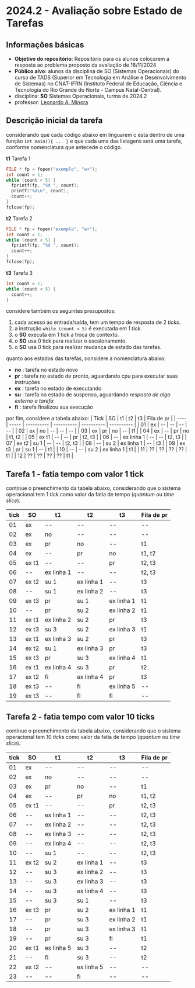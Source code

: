 # 2024.2 - Avaliação sobre Estado de Tarefas

## Informações básicas

- **Objetivo do repositório**: Repositório para os alunos colocarem a resposta ao problema proposto da avaliação de 18/11/2024
- **Público alvo**: alunos da disciplina de SO (Sistemas Operacionais) do curso de TADS (Superior em Tecnologia em Análise e Desenvolvimento de Sistemas) no CNAT-IFRN (Instituto Federal de Educação, Ciência e Tecnologia do Rio Grande do Norte - Campus Natal-Central).
- disciplina: **SO** Sistemas Operacionais, turma de 2024.2
- professor: [Leonardo A. Minora](https://github.com/leonardo-minora)

## Descrição inicial da tarefa

considerando que cada código abaixo em linguarem c esta dentro de uma função `int main(){ ... }` e que cada uma das listagens será uma tarefa, conforme nomenclatura que antecede o código.

**t1** Tarefa 1
```c
FILE * fp = fopen("exemplo", "w+");
int count = 1;
while (count < 5) {
  fprintf(fp, "%d ", count);
  printf("%d\n", count);
  count++;
}
fclose(fp);
```

**t2** Tarefa 2
```c
FILE * fp = fopen("exemplo", "w+");
int count = 1;
while (count < 5) {
  fprintf(fp, "%d ", count);
  count++;
}
fclose(fp);
```

**t3** Tarefa 3
```c
int count = 1;
while (count < 5) {
  count++;
}
```

considere também os seguintes presupostos:
1. cada acesso ao entrada/saída, tem um tempo de resposta de 2 _ticks_.
2. a instrução `while (count < 5)` é executada em 1 _tick_.
3. o **SO** executa em 1 tick a troca de contexto.
4. o **SO** usa 0 tick para realizar o escalonamento.
5. o **SO** usa 0 tick para realizar mudança de estado das tarefas.

quanto aos estados das tarefas, considere a nomenclatura abaixo:
- **no** : tarefa no estado novo
- **pr** : tarefa no estado de pronto, aguardando cpu para executar suas instruções
- **ex** : tarefa no estado de executando
- **su** : tarefa no estado de suspenso, aguardando _resposta de algo externo a tarefa_ 
- **fi** : tarefa finalizou sua execução

por fim, considere a tabela abaixo:
| Tick | SO    | t1         | t2         | t3         | Fila de pr |
| ---- | ----- | ---------- | ---------- | ---------- | ---------- |
| 01   | ex    | --         | --         | --         | --         |
| 02   | ex    | no         | --         | --         | --         |
| 03   | ex    | pr         | no         | --         | t1         |
| 04   | ex    | --         | pr         | no         | t1, t2     |
| 05   | ex t1 | --         | --         | pr         | t2, t3     |
| 06   | --    | ex linha 1 | --         | --         | t2, t3     |
| 07   | ex t2 | su 1       | --         | --         | t2, t3     |
| 08   | --    | su 2       | ex linha 1 | --         | t3         |
| 09   | ex t3 | pr         | su 1       | --         | t1         |
| 10   | --    | --         | su 2       | ex linha 1 | t1         |
| 11   | ??    | ??         | ??         | ??         | t1         |
| 12   | ??    | ??         | ??         | ??         | t1         |

## Tarefa 1 - fatia tempo com valor 1 tick

continue o preenchimento da tabela abaixo, considerando que o sistema operacional tem 1 _tick_ como valor da fatia de tempo (_quantum_ ou _time slice_).

| tick | SO       | t1         | t2         | t3         | Fila de pr |
|------|----------|------------|------------|------------|------------|
| 01   | ex       | --         | --         | --         | --         |
| 02   | ex       | no         | --         | --         | --         |
| 03   | ex       | pr         | no         | --         | t1         |
| 04   | ex       | --         | pr         | no         | t1, t2     |
| 05   | ex t1    | --         | --         | pr         | t2, t3     |
| 06   | --       | ex linha 1 | --         | --         | t2, t3     |
| 07   | ex t2    | su 1       | ex linha 1 | --         | t3         |
| 08   | --       | su 1       | ex linha 2 | --         | t3         |
| 09   | ex t3    | pr         | su 1       | ex linha 1 | t1         |
| 10   | --       | pr         | su 2       | ex linha 2 | t1         |
| 11   | ex t1    | ex linha 2 | su 2       | pr         | t3         |
| 12   | ex t3    | su 3       | su 2       | ex linha 3 | t1         |
| 13   | ex t1    | ex linha 3 | su 2       | pr         | t3         |
| 14   | ex t2    | su 1       | ex linha 3 | pr         | t3         |
| 15   | ex t3    | pr         | su 3       | ex linha 4 | t1         |
| 16   | ex t1    | ex linha 4 | su 3       | pr         | t2         |
| 17   | ex t2    | fi         | ex linha 4 | pr         | t3         |
| 18   | ex t3    | --         | fi         | ex linha 5 | --         |
| 19   | ex t3    | --         | fi         | fi         | --         |


## Tarefa 2 - fatia tempo com valor 10 ticks

continue o preenchimento da tabela abaixo, considerando que o sistema operacional tem 10 _ticks_ como valor da fatia de tempo (_quantum_ ou _time slice_).

| tick | SO       | t1         | t2         | t3         | Fila de pr |
|------|----------|------------|------------|------------|------------|
| 01   | ex       | --         | --         | --         | --         |
| 02   | ex       | no         | --         | --         | --         |
| 03   | ex       | pr         | no         | --         | t1         |
| 04   | ex       | --         | pr         | no         | t1, t2     |
| 05   | ex t1    | --         | --         | pr         | t2, t3     |
| 06   | --       | ex linha 1 | --         | --         | t2, t3     |
| 07   | --       | ex linha 2 | --         | --         | t2, t3     |
| 08   | --       | ex linha 3 | --         | --         | t2, t3     |
| 09   | --       | ex linha 4 | --         | --         | t2, t3     |
| 10   | --       | su 1       | --         | --         | t2, t3     |
| 11   | ex t2    | su 2       | ex linha 1 | --         | t3         |
| 12   | --       | su 3       | ex linha 2 | --         | t3         |
| 13   | --       | su 3       | ex linha 3 | --         | t3         |
| 14   | --       | su 3       | ex linha 4 | --         | t3         |
| 15   | --       | su 3       | su 1       | --         | t3         |
| 16   | ex t3    | pr         | su 2       | ex linha 1 | t1         |
| 17   | --       | pr         | su 3       | ex linha 2 | t1         |
| 18   | --       | pr         | su 3       | ex linha 3 | t1         |
| 19   | --       | pr         | su 3       | fi         | t1         |
| 20   | ex t1    | ex linha 5 | su 3       | --         | t2         |
| 21   | --       | fi         | su 3       | --         | t2         |
| 22   | ex t2    | --         | ex linha 5 | --         | --         |
| 23   | --       | --         | fi         | --         | --         |


